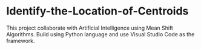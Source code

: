 # Identify-the-Location-of-Centroids
This project collaborate with Artificial Intelligence using Mean Shift Algorithms. Build using Python language and use Visual Studio Code as the framework.
